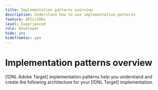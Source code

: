 ```yaml
---
title: Implementation patterns overview
description: Understand how to use implementation patterns
feature: APIs/SDKs
level: Experienced
role: Developer
hide: yes
hidefromtoc: yes
---
```

# Implementation patterns overview

[!DNL Adobe Target] implementation patterns help you understand and create the following architecture for your [!DNL Target] implementation.

